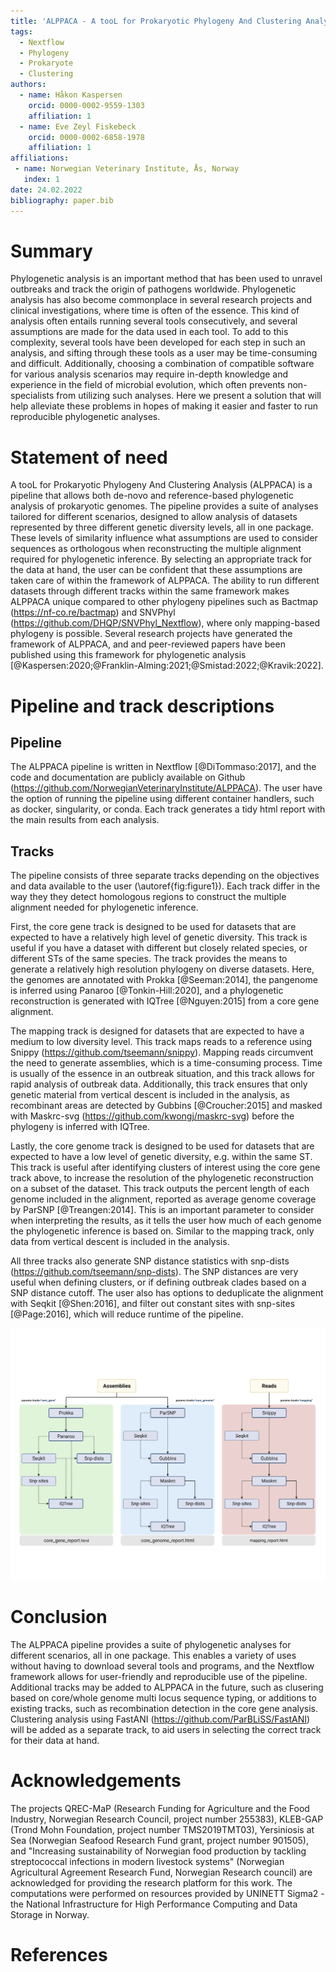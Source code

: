 ```yaml
---
title: 'ALPPACA - A tooL for Prokaryotic Phylogeny And Clustering Analysis'
tags:
  - Nextflow
  - Phylogeny
  - Prokaryote
  - Clustering
authors:
  - name: Håkon Kaspersen
    orcid: 0000-0002-9559-1303
    affiliation: 1
  - name: Eve Zeyl Fiskebeck
    orcid: 0000-0002-6858-1978
    affiliation: 1
affiliations:
 - name: Norwegian Veterinary Institute, Ås, Norway
   index: 1
date: 24.02.2022
bibliography: paper.bib
---
```


# Summary
Phylogenetic analysis is an important method that has been used to unravel outbreaks and track the origin of pathogens worldwide. Phylogenetic analysis has also become commonplace in several research projects and clinical investigations, where time is often of the essence. This kind of analysis often entails running several tools consecutively, and several assumptions are made for the data used in each tool. To add to this complexity, several tools have been developed for each step in such an analysis, and sifting through these tools as a user may be time-consuming and difficult. Additionally, choosing a combination of compatible software for various analysis scenarios may require in-depth knowledge and experience in the field of microbial evolution, which often prevents non-specialists from utilizing such analyses. Here we present a solution that will help alleviate these problems in hopes of making it easier and faster to run reproducible phylogenetic analyses.

# Statement of need
A tooL for Prokaryotic Phylogeny And Clustering Analysis (ALPPACA) is a pipeline that allows both de-novo and reference-based phylogenetic analysis of prokaryotic genomes. The pipeline provides a suite of analyses tailored for different scenarios, designed to allow analysis of datasets represented by three different genetic diversity levels, all in one package. These levels of similarity influence what assumptions are used to consider sequences as orthologous when reconstructing the multiple alignment required for phylogenetic inference. By selecting an appropriate track for the data at hand, the user can be confident that these assumptions are taken care of within the framework of ALPPACA. The ability to run different datasets through different tracks within the same framework makes ALPPACA unique compared to other phylogeny pipelines such as Bactmap (https://nf-co.re/bactmap) and SNVPhyl (https://github.com/DHQP/SNVPhyl_Nextflow), where only mapping-based phylogeny is possible. Several research projects have generated the framework of ALPPACA, and and peer-reviewed papers have been published using this framework for phylogenetic analysis [@Kaspersen:2020;@Franklin-Alming:2021;@Smistad:2022;@Kravik:2022].

# Pipeline and track descriptions
## Pipeline
The ALPPACA pipeline is written in Nextflow [@DiTommaso:2017], and the code and documentation are publicly available on Github  (https://github.com/NorwegianVeterinaryInstitute/ALPPACA). The user have the option of running the pipeline using different container handlers, such as docker, singularity, or conda. Each track generates a tidy html report with the main results from each analysis.

## Tracks
The pipeline consists of three separate tracks depending on the objectives and data available to the user (\autoref{fig:figure1}). Each track differ in the way they they detect homologous regions to construct the multiple alignment needed for phylogenetic inference.

First, the core gene track is designed to be used for datasets that are expected to have a relatively high level of genetic diversity. This track is useful if you have a dataset with different but closely related species, or different STs of the same species. The track provides the means to generate a relatively high resolution phylogeny on diverse datasets. Here, the genomes are annotated with Prokka [@Seeman:2014], the pangenome is inferred using Panaroo [@Tonkin-Hill:2020], and a phylogenetic reconstruction is generated with IQTree [@Nguyen:2015] from a core gene alignment.

The mapping track is designed for datasets that are expected to have a medium to low diversity level. This track maps reads to a reference using Snippy (https://github.com/tseemann/snippy). Mapping reads circumvent the need to generate assemblies, which is a time-consuming process. Time is usually of the essence in an outbreak situation, and this track allows for rapid analysis of outbreak data. Additionally, this track ensures that only genetic material from vertical descent is included in the analysis, as recombinant areas are detected by Gubbins [@Croucher:2015] and masked with Maskrc-svg (https://github.com/kwongj/maskrc-svg) before the phylogeny is inferred with IQTree. 

Lastly, the core genome track is designed to be used for datasets that are expected to have a low level of genetic diversity, e.g. within the same ST. This track is useful after identifying clusters of interest using the core gene track above, to increase the resolution of the phylogenetic reconstruction on a subset of the dataset. This track outputs the percent length of each genome included in the alignment, reported as average genome coverage by ParSNP [@Treangen:2014]. This is an important parameter to consider when interpreting the results, as it tells the user how much of each genome the phylogenetic inference is based on. Similar to the mapping track, only data from vertical descent is included in the analysis.

All three tracks also generate SNP distance statistics with snp-dists (https://github.com/tseemann/snp-dists). The SNP distances are very useful when defining clusters, or if defining outbreak clades based on a SNP distance cutoff. The user also has options to deduplicate the alignment with Seqkit [@Shen:2016], and filter out constant sites with snp-sites [@Page:2016], which will reduce runtime of the pipeline.

![Overview of the three tracks in ALPPACA.\label{fig:figure1}](pipeline.png)

# Conclusion
The ALPPACA pipeline provides a suite of phylogenetic analyses for different scenarios, all in one package. This enables a variety of uses without having to download several tools and programs, and the Nextflow framework allows for user-friendly and reproducible use of the pipeline. Additional tracks may be added to ALPPACA in the future, such as clusering based on core/whole genome multi locus sequence typing, or additions to existing tracks, such as recombination detection in the core gene analysis. Clustering analysis using FastANI (https://github.com/ParBLiSS/FastANI) will be added as a separate track, to aid users in selecting the correct track for their data at hand.

# Acknowledgements
The projects QREC-MaP (Research Funding for Agriculture and the Food Industry, Norwegian Research Council, project number 255383), KLEB-GAP (Trond Mohn Foundation, project number TMS2019TMT03), Yersiniosis at Sea (Norwegian Seafood Research Fund grant, project number 901505), and "Increasing sustainability of Norwegian food production by tackling streptococcal infections in modern livestock systems" (Norwegian Agricultural Agreement Research Fund, Norwegian Research council) are acknowledged for providing the research platform for this work. The computations were performed on resources provided by UNINETT Sigma2 - the National Infrastructure for High Performance Computing and Data Storage in Norway.

# References
